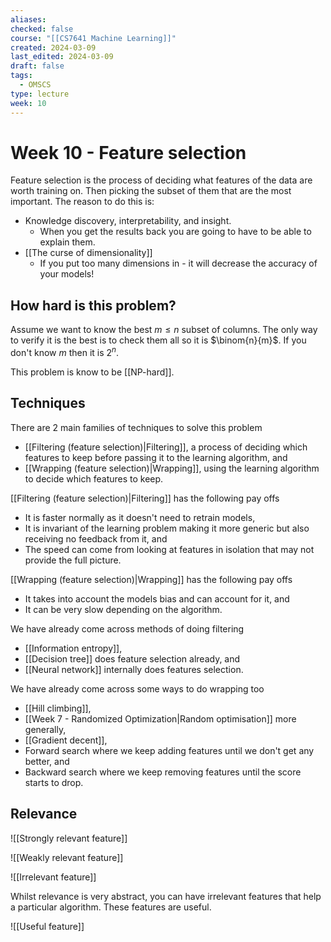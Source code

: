 ```yaml
---
aliases: 
checked: false
course: "[[CS7641 Machine Learning]]"
created: 2024-03-09
last_edited: 2024-03-09
draft: false
tags:
  - OMSCS
type: lecture
week: 10
---
```

# Week 10 - Feature selection

Feature selection is the process of deciding what features of the data are worth training on. Then picking the subset of them that are the most important. The reason to do this is:
- Knowledge discovery, interpretability, and insight. 
	- When you get the results back you are going to have to be able to explain them.
- [[The curse of dimensionality]]
	- If you put too many dimensions in - it will decrease the accuracy of your models!

## How hard is this problem?

Assume we want to know the best $m \leq n$ subset of columns. The only way to verify it is the best is to check them all so it is $\binom{n}{m}$. If you don't know $m$ then it is $2^n$. 

This problem is know to be [[NP-hard]].

## Techniques

There are 2 main families of techniques to solve this problem
- [[Filtering (feature selection)|Filtering]], a process of deciding which features to keep before passing it to the learning algorithm, and
- [[Wrapping (feature selection)|Wrapping]], using the learning algorithm to decide which features to keep.

[[Filtering (feature selection)|Filtering]] has the following pay offs
- It is faster normally as it doesn't need to retrain models, 
- It is invariant of the learning problem making it more generic but also receiving no feedback from it, and 
- The speed can come from looking at features in isolation that may not provide the full picture.

[[Wrapping (feature selection)|Wrapping]] has the following pay offs
- It takes into account the models bias and can account for it, and
- It can be very slow depending on the algorithm. 

We have already come across methods of doing filtering
- [[Information entropy]],
- [[Decision tree]] does feature selection already, and
- [[Neural network]] internally does features selection.

We have already come across some ways to do wrapping too
- [[Hill climbing]],
- [[Week 7 - Randomized Optimization|Random optimisation]] more generally,
- [[Gradient decent]],
- Forward search where we keep adding features until we don't get any better, and
- Backward search where we keep removing features until the score starts to drop.

## Relevance

![[Strongly relevant feature]]

![[Weakly relevant feature]]

![[Irrelevant feature]]

Whilst relevance is very abstract, you can have irrelevant features that help a particular algorithm. These features are useful.

![[Useful feature]]